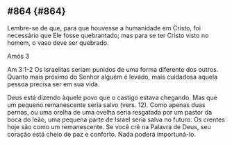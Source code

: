 ## #864 {#864}

Lembre-se de que, para que houvesse a humanidade em Cristo, foi necessário que Ele fosse quebrantado; mas para se ter Cristo visto no homem, o vaso deve ser quebrado.

Amós 3

Am 3:1-2 Os Israelitas seriam punidos de uma forma diferente dos outros. Quanto mais próximo do Senhor alguém é levado, mais cuidadosa aquela pessoa precisa ser em sua vida.

Deus está dizendo àquele povo que o castigo estava chegando. Mas que um pequeno remanescente seria salvo (vers. 12). Como apenas duas pernas, ou uma orelha de uma ovelha seria resgatada por um pastor da boca do leão, uma pequena parte de Israel seria salva no futuro. Os crentes hoje são como um remanescente. Se você crê na Palavra de Deus, seu coração está cheio de paz e conforto. Nada poderá importuná-lo.